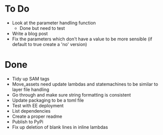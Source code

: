 # To Do
- Look at the parameter handling function
  - Done but need to test
- Write a blog post
- Fix the parameters which don't have a value to be more sensible (if default to true create a 'no' version)

# Done
- Tidy up SAM tags
- Move_assets need update lambdas and statemachines to be similar to layer file handling
- Go through and make sure string formatting is consistent
- Update packaging to be a toml file 
- Test with EE deployment
- List dependencies
- Create a proper readme
- Publish to PyPi
- Fix up deletion of blank lines in inline lambdas
